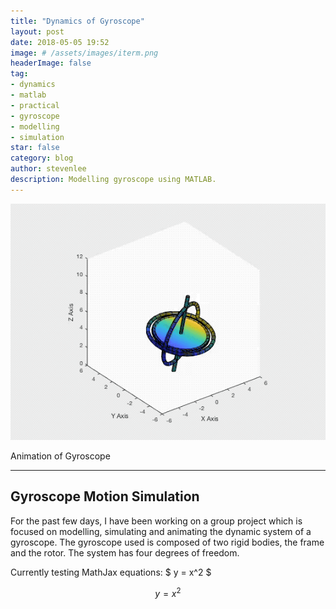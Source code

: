 ```yaml
---
title: "Dynamics of Gyroscope"
layout: post
date: 2018-05-05 19:52
image: # /assets/images/iterm.png
headerImage: false
tag:
- dynamics
- matlab
- practical
- gyroscope
- modelling
- simulation
star: false
category: blog
author: stevenlee
description: Modelling gyroscope using MATLAB.
---
```


![iTerm2](/assets/gifs/gyroscope.gif)
<figcaption class="caption">Animation of Gyroscope</figcaption>

---

## Gyroscope Motion Simulation
For the past few days, I have been working on a group project which is focused on modelling, simulating and animating the dynamic system of a gyroscope. The gyroscope used is composed of two rigid bodies, the frame and the rotor. The system has four degrees of freedom.

Currently testing MathJax equations:
$ y = x^2 $

$$ y = x^2 $$
